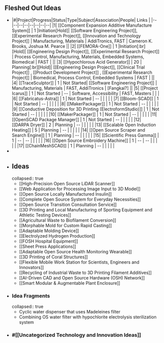 ## Fleshed Out Ideas
- |#|Project|Progress|Status|Type|Subject|Association|People| Links |
  |--|--|--|--|--|--|--|--|
  |1| [[Component Expansion Additive Manufacture System]]  | 1 |Initiation[Hold]| [[Software Engineering Project]], [[Experimental Research Project]], [[Innovation and Technology Project]] | Manufacturing, Materials | AddiTronics, FAST | Cameron K. Brooks, Joshua M. Pearce ||
  |2| [[FEMORA-One]]  | 1 |Initiation[:br][Hold]| [[Engineering Design Project]], [[Experimental Research Project]] | Process Control, Manufacturing, Materials, Embedded Systems, Biomedical | FAST |  ||
  |3| [[Hypochlorous Acid Generator]]  | 20 | Planning[:br][Hold]| [[Engineering Design Project]], [[Clinical Trial Project]] , [[Product Development Project]] , [[Experimental Research Project]] | Biomedical, Process Control, Embedded Systems | FAST |  ||
  |4| [[TraceSculptor]] | 1 | Not Started| [[Software Engineering Project]] | Manufacturing, Materials | FAST, AddiTronics | [Fangkai?] ||
  |5| [[Project Icarus]]  | 1 | Not Started | -- | Software, Accessibility | FAST, Masters |  |  |
  |6| [[Fabricatus-Astra]] | 1 | Not Started | -- | | | | |
  |7| [[Bloom-SCAD]] | 1 | Not Started | -- | | | | |
  |8| [[MakerPackager]] | 1 | Not Started | -- | | | | |
  |9| [[Conductive Deposition for 3D Printing (ElectroformStudio)]] | 1 | Not Started | -- | | | | |
  |10| [[MakerPackager]] | 1 | Not Started | -- | | | | |
  |11| [[OpenSCAD Package Manager]] | 1 | Not Started | -- | | | | |
  |12| [[DARPA Dryer]] | 2 | Planning | -- | | | | |
  |13| [[Scalable Open Induction Heating]] | 5 | Planning | -- | | | | |
  |14| [[Open Source Scraper and Search Engine]] | 1 | Planning | -- | | | | |
  |15| [[Scientific Press Gamma]] | 1 | -- | -- | | | | |
  |16| [[Open Source Embroidery Machine]] | 1 | -- | -- | | | | |
  |17| [[ChainMeshSCAD]] | 1 | Planning | -- | | | | |
-
- ## Ideas
  collapsed:: true
	- [[High-Precision Open Source LiDAR Scanner]]
	- [[Web Application for Processing Image Input to 3D Model]]
	- [[Open Source Locally Manufactured Insulin]]
	- [[Complete Open Source System for Everyday Necessities]]
	- [[Open Source Transition Consultation Service]]
	- [[3D Printing and Local Manufacturing of Sporting Equipment and Athletic Testing Devices]]
	- [[Agricultural Waste to Biofilament Conversion]]
	- [[Morphable Mold for Custom Rapid Casting]]
	- [[Adaptable Molding Device]]
	- [[Electrolyzed Hydrogen Production]]
	- [[FOSH Hospital Equipment]]
	- [[Sheet Press Applications]]
	- [[Adaptable Open Source Health Monitoring Wearable]]
	- [[3D Printing of Coral Structures]]
	- [[Flexible Mobile Work Station for Scientists, Engineers and Innovators]]
	- [[Recycling of Industrial Waste to 3D Printing Filament Additives]]
	- [[AI-Driven CAD and Open Source Hardware (OSH) Network]]
	- [[Smart Modular & Augmentable Plant Enclosure]]
- ### Idea Fragments
  collapsed:: true
	- Cyclic water dispenser that uses Madeleines filter
	- Combining OS water filter with hypochlorite electrolysis sterilization system
- ### #[[Uncategorized Technology and Innovation Ideas]]